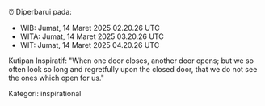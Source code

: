 ⏰ Diperbarui pada:
- WIB: Jumat, 14 Maret 2025 02.20.26 UTC
- WITA: Jumat, 14 Maret 2025 03.20.26 UTC
- WIT: Jumat, 14 Maret 2025 04.20.26 UTC

Kutipan Inspiratif:
"When one door closes, another door opens; but we so often look so long and regretfully upon the closed door, that we do not see the ones which open for us."


Kategori: inspirational

